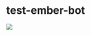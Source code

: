 # test-ember-bot
<a href="https://postgresql.org"><img src="https://img.shields.io/badge/Deployed%20with-Ember-orange.svg"/></a>
